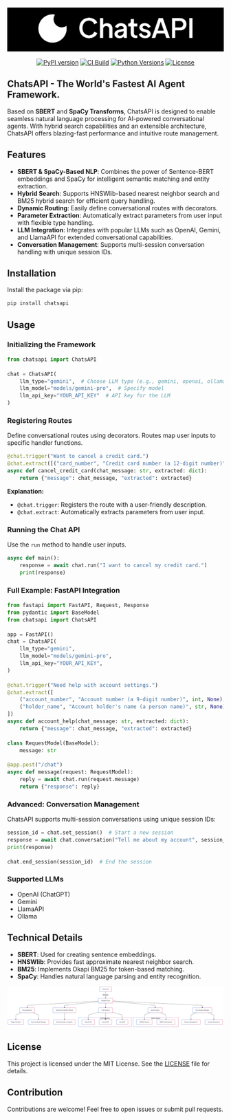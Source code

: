 ![ChatsAPI-Banner.png](docs_src%2Fimages%2FChatsAPI-Banner.png)

<div align="center">
  
  [![PyPI version](https://badge.fury.io/py/chatsapi.svg)](https://badge.fury.io/py/chatsapi)
  [![CI Build](https://github.com/chatsapi/ChatsAPI/actions/workflows/publish.yml/badge.svg)](https://github.com/chatsapi/ChatsAPI/actions/workflows/publish.yml)
  [![Python Versions](https://img.shields.io/pypi/pyversions/chatsapi.svg)](https://pypi.org/project/chatsapi/)
  [![License](https://img.shields.io/github/license/chatsapi/ChatsAPI)](https://github.com/chatsapi/ChatsAPI/blob/main/LICENSE)

</div>



## **ChatsAPI - The World's Fastest AI Agent Framework.**
Based on **SBERT** and **SpaCy Transforms**, ChatsAPI is designed to enable seamless natural language processing for AI-powered conversational agents. With hybrid search capabilities and an extensible architecture, ChatsAPI offers blazing-fast performance and intuitive route management.



## Features

- **SBERT & SpaCy-Based NLP**: Combines the power of Sentence-BERT embeddings and SpaCy for intelligent semantic matching and entity extraction.
- **Hybrid Search**: Supports HNSWlib-based nearest neighbor search and BM25 hybrid search for efficient query handling.
- **Dynamic Routing**: Easily define conversational routes with decorators.
- **Parameter Extraction**: Automatically extract parameters from user input with flexible type handling.
- **LLM Integration**: Integrates with popular LLMs such as OpenAI, Gemini, and LlamaAPI for extended conversational capabilities.
- **Conversation Management**: Supports multi-session conversation handling with unique session IDs.


## Installation

Install the package via pip:

```bash
pip install chatsapi
```


## Usage

### Initializing the Framework

```python
from chatsapi import ChatsAPI

chat = ChatsAPI(
    llm_type="gemini",  # Choose LLM type (e.g., gemini, openai, ollama)
    llm_model="models/gemini-pro",  # Specify model
    llm_api_key="YOUR_API_KEY"  # API key for the LLM
)
```


### Registering Routes

Define conversational routes using decorators. Routes map user inputs to specific handler functions.

```python
@chat.trigger("Want to cancel a credit card.")
@chat.extract([("card_number", "Credit card number (a 12-digit number)", str, None)])
async def cancel_credit_card(chat_message: str, extracted: dict):
    return {"message": chat_message, "extracted": extracted}
```

**Explanation:**
- `@chat.trigger`: Registers the route with a user-friendly description.
- `@chat.extract`: Automatically extracts parameters from user input.


### Running the Chat API

Use the `run` method to handle user inputs.

```python
async def main():
    response = await chat.run("I want to cancel my credit card.")
    print(response)
```


### Full Example: FastAPI Integration

```python
from fastapi import FastAPI, Request, Response
from pydantic import BaseModel
from chatsapi import ChatsAPI

app = FastAPI()
chat = ChatsAPI(
    llm_type="gemini",
    llm_model="models/gemini-pro",
    llm_api_key="YOUR_API_KEY",
)

@chat.trigger("Need help with account settings.")
@chat.extract([
    ("account_number", "Account number (a 9-digit number)", int, None),
    ("holder_name", "Account holder's name (a person name)", str, None)
])
async def account_help(chat_message: str, extracted: dict):
    return {"message": chat_message, "extracted": extracted}

class RequestModel(BaseModel):
    message: str

@app.post("/chat")
async def message(request: RequestModel):
    reply = await chat.run(request.message)
    return {"response": reply}
```


### Advanced: Conversation Management

ChatsAPI supports multi-session conversations using unique session IDs:

```python
session_id = chat.set_session()  # Start a new session
response = await chat.conversation("Tell me about my account", session_id)
print(response)

chat.end_session(session_id)  # End the session
```


### Supported LLMs

- OpenAI (ChatGPT)
- Gemini
- LlamaAPI
- Ollama


## Technical Details

- **SBERT**: Used for creating sentence embeddings.
- **HNSWlib**: Provides fast approximate nearest neighbor search.
- **BM25**: Implements Okapi BM25 for token-based matching.
- **SpaCy**: Handles natural language parsing and entity recognition.


![logical_flow.png](docs_src%2Fimages%2Flogical_flow.png)


## License

This project is licensed under the MIT License. See the [LICENSE](LICENSE) file for details.


## Contribution

Contributions are welcome! Feel free to open issues or submit pull requests.
